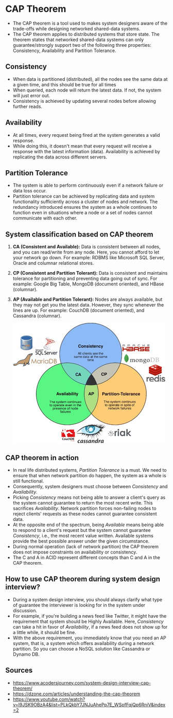 # CAP Theorem
* The CAP theorem is a tool used to makes system designers aware of the trade-offs while designing networked shared-data systems.
* The CAP theorem applies to distributed systems that store state. The theorem states that networked shared-data systems can only guarantee/strongly support two of the following three properties: Consistency, Availability and Partition Tolerance.

## Consistency
* When data is partitioned (distributed), all the nodes see the same data at a given time, and this should be true for all times
* When queried, each node will return the latest data. If not, the system will just error out.
* Consistency is achieved by updating several nodes before allowing further reads.

## Availability
* At all times, every request being fired at the system generates a valid response.
* While doing this, it doesn't mean that every request will receive a response with the latest information (data). Availability is achieved by replicating the data across different servers.

## Partition Tolerance
* The system is able to perform continuously even if a network failure or data loss occur.
* Partition tolerance can be achieved by replicating data and system functionality sufficiently across a cluster of nodes and network. The redundancy introduced ensures the system as a whole continues to function even in situations where a node or a set of nodes cannot communicate with each other.

## System classification based on CAP theorem
1. **CA (Consistent and Available):** Data is consistent between all nodes, and you can read/write from any node. Here, you cannot afford to let your network go down. For example: RDBMS like Microsoft SQL Server, Oracle and columnar relational stores.
2. **CP (Consistent and Partition Tolerant):** Data is consistent and maintains tolerance for partitioning and preventing data going out of sync. For example: Google Big Table, MongoDB (document oriented), and HBase (columnar).
3. **AP (Available and Partition Tolerant):** Nodes are always available, but they may not get you the latest data. However, they sync whenever the lines are up. For example: CouchDB (document oriented), and Cassandra (columnar).

    ![CAP Theorem](../Images/CAPTheorem.png)

## CAP theorem in action
* In real life distributed systems, *Partition Tolerance* is a must. We need to ensure that when network partition do happen, the system as a whole is still functional.
* Consequently, system designers must choose between *Consistency* and *Availability*. 
* Picking *Consistency* means not being able to answer a client's query as the system cannot guarantee to return the most recent write. This sacrifices *Availability*. Network partition forces non-failing nodes to reject clients' requests as these nodes cannot guarantee consistent data. 
* At the opposite end of the spectrum, being *Available* means being able to respond to a client's request but the system cannot guarantee *Consistency*, i.e., the most recent value written. Available systems provide the best possible answer under the given circumstance.
* During normal operation (lack of network partition) the CAP theorem does not impose constraints on availability or consistency.
* The C and A in ACID represent different concepts than C and A in the CAP theorem.

## How to use CAP theorem during system design interview?
* During a system design interview, you should always clarify what type of guarantee the interviewer is looking for in the system under discussion. 
* For example, if you're building a news feed like Twitter, it might have the requirement that system should be Highly Available. Here, *Consistency* can take a hit in favor of *Availability*, if a news feed does not show up for a little while, it should be fine.
* With the above requirement, you immediately know that you need an AP system, that is, a system which offers availability during a network partition. So you can choose a NoSQL solution like Cassandra or Dynamo DB.

## Sources
* https://www.acodersjourney.com/system-design-interview-cap-theorem/
* https://dzone.com/articles/understanding-the-cap-theorem
* https://www.youtube.com/watch?v=l9JSK9OBzA4&list=PLkQkbY7JNJuAhePp7E_WSpfFqjQp6RniV&index=2
